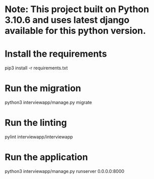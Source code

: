 # Note: This project built on Python 3.10.6 and uses latest django available for this python version.

# Install the requirements
pip3 install -r requirements.txt

# Run the migration
python3 interviewapp/manage.py migrate

# Run the linting
pylint interviewapp/interviewapp

# Run the application
python3 interviewapp/manage.py runserver 0.0.0.0:8000
